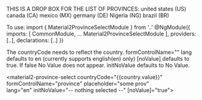 THIS IS A DROP BOX FOR THE LIST OF PROVINCES: 
united states (US)
canada (CA)
mexico (MX)
germany (DE)
Nigeria (NG)
brazil (BR)


To use:
import { Material2ProvinceSelectModule } from '..'
@NgModule({
  imports: [
    CommonModule,
    ...
    Material2ProvinceSelectModule
  ],
  providers: [..],
  declarations: [..]
})

The countryCode needs to reflect the country.
formControlName=""
lang defaults to en (currently supports english(en) only)
[noValue] defaults to true.  If false No Value does not appear.
initNoValue defaults to No Value.
    
<material2-province-select 
countryCode="{{country.value}}" 
formControlName="province" 
placeholder="some prov"  
lang="en" 
initNoValue="-- nothing selected --" 
[noValue]="true"></material2-province-select>